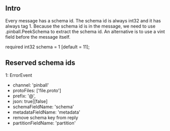## Intro
Every message has a schema id. The schema id is always int32 and it has always tag 1.
Because the schema id is in the message, we need to use .pinball.PeekSchema to extract the schema id.
An alternative is to use a vint field before the message itself.

required int32 schema = 1 [default = 11];

## Reserved schema ids
1: ErrorEvent

* channel: 'pinball'
* protoFiles: ['file.proto']
* prefix: '@',
* json: true|[false]
* schemaFieldName: 'schema'
* metadataFieldName: 'metadata'
* remove schema key from reply
* partitionFieldName: 'partition'
